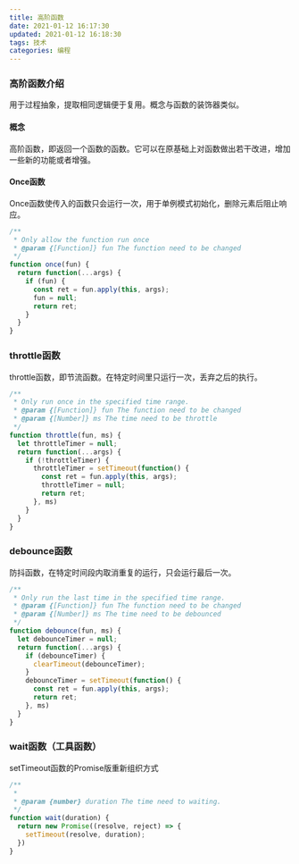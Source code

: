 ```yaml
---
title: 高阶函数
date: 2021-01-12 16:17:30
updated: 2021-01-12 16:18:30
tags: 技术
categories: 编程
---
```


### 高阶函数介绍
用于过程抽象，提取相同逻辑便于复用。概念与函数的装饰器类似。

#### 概念

高阶函数，即返回一个函数的函数。它可以在原基础上对函数做出若干改进，增加一些新的功能或者增强。

#### Once函数
Once函数使传入的函数只会运行一次，用于单例模式初始化，删除元素后阻止响应。
```javascript
/**
 * Only allow the function run once
 * @param {[Function]} fun The function need to be changed 
 */
function once(fun) {
  return function(...args) {
    if (fun) {
      const ret = fun.apply(this, args);
      fun = null;
      return ret;
    }
  }
}
```

### throttle函数
throttle函数，即节流函数。在特定时间里只运行一次，丢弃之后的执行。
```javascript
/**
 * Only run once in the specified time range.
 * @param {[Function]} fun The function need to be changed 
 * @param {[Number]} ms The time need to be throttle
 */
function throttle(fun, ms) {
  let throttleTimer = null;
  return function(...args) {
    if (!throttleTimer) {
      throttleTimer = setTimeout(function() {
        const ret = fun.apply(this, args);
        throttleTimer = null;
        return ret;
      }, ms)
    }
  }
}
```

### debounce函数
防抖函数，在特定时间段内取消重复的运行，只会运行最后一次。
```javascript
/**
 * Only run the last time in the specified time range.
 * @param {[Function]} fun The function need to be changed 
 * @param {[Number]} ms The time need to be debounced
 */
function debounce(fun, ms) {
  let debounceTimer = null;
  return function(...args) {
    if (debounceTimer) {
      clearTimeout(debounceTimer);
    }
    debounceTimer = setTimeout(function() {
      const ret = fun.apply(this, args);
      return ret;
    }, ms)
  }
}
```

### wait函数（工具函数）
setTimeout函数的Promise版重新组织方式
```javascript
/**
 * 
 * @param {number} duration The time need to waiting.
 */
function wait(duration) {
  return new Promise((resolve, reject) => {
    setTimeout(resolve, duration);
  })
}
```